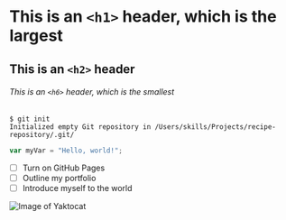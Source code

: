 # This is an `<h1>` header, which is the largest

## This is an `<h2>` header

###### This is an `<h6>` header, which is the smallest

```
$ git init
Initialized empty Git repository in /Users/skills/Projects/recipe-repository/.git/
```

``` javascript
var myVar = "Hello, world!";
```

- [ ] Turn on GitHub Pages
- [ ] Outline my portfolio
- [ ] Introduce myself to the world

![Image of Yaktocat](https://octodex.github.com/images/yaktocat.png)
